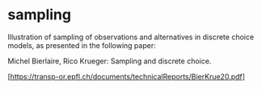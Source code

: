 # sampling
Illustration of sampling of observations and alternatives in discrete choice models, as presented in the following paper:

Michel Bierlaire, Rico Krueger: Sampling and discrete choice.

[https://transp-or.epfl.ch/documents/technicalReports/BierKrue20.pdf]
